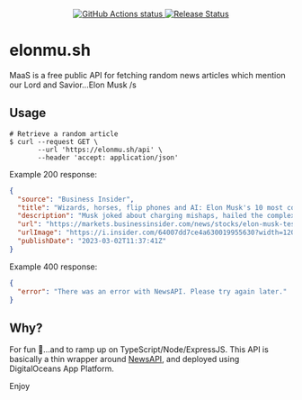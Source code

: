 <p align="center">
    <a href="https://github.com/nickatnight/elonmu.sh/actions">
        <img alt="GitHub Actions status" src="https://github.com/nickatnight/elonmu.sh/actions/workflows/main.yml/badge.svg">
    </a>
    <a href="https://github.com/nickatnight/elonmu.sh/releases"><img alt="Release Status" src="https://img.shields.io/github/v/release/nickatnight/elonmu.sh"></a>
</p>

# elonmu.sh

MaaS is a free public API for fetching random news articles which mention our Lord and Savior...Elon Musk /s

## Usage

```shell
# Retrieve a random article
$ curl --request GET \
       --url 'https://elonmu.sh/api' \
       --header 'accept: application/json'
```

Example 200 response:

```json
{
  "source": "Business Insider",
  "title": "Wizards, horses, flip phones and AI: Elon Musk's 10 most colorful quotes from Tesla's investor day",
  "description": "Musk joked about charging mishaps, hailed the complexity of the human brain, and voiced his fears about the rise of artificial intelligence.",
  "url": "https://markets.businessinsider.com/news/stocks/elon-musk-tesla-investor-day-ai-electric-vehicles-self-driving-2023-3",
  "urlImage": "https://i.insider.com/64007dd7ce4a630019955630?width=1200&format=jpeg",
  "publishDate": "2023-03-02T11:37:41Z"
}
```

Example 400 response:

```json
{
  "error": "There was an error with NewsAPI. Please try again later."
}
```

## Why?

For fun 🤡...and to ramp up on TypeScript/Node/ExpressJS. This API is basically a thin wrapper around [NewsAPI](https://newsapi.org/), and deployed using DigitalOceans App Platform.

Enjoy
